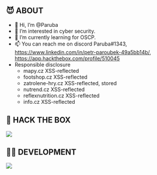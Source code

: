 ## 😈 ABOUT
- 👋 Hi, I’m @Paruba
- 👀 I’m interested in cyber security.
- 🌱 I’m currently learning for OSCP.
- 📫 You can reach me on discord Paruba#1343, https://www.linkedin.com/in/petr-paroubek-49a5bb14b/, https://app.hackthebox.com/profile/510045
- Responsible disclosure
  - mapy.cz XSS-reflected 
  - footshop.cz XSS-reflected
  - zatrolene-hry.cz  XSS-reflected, stored
  - nutrend.cz  XSS-reflected
  - reflexnutrition.cz  XSS-reflected
  - info.cz XSS-reflected

 ## 🐧 HACK THE BOX
![](https://www.hackthebox.eu/badge/image/510045)

## 👨‍💻 DEVELOPMENT
[![](https://skillicons.dev/icons?i=c,cpp,dotnet,cs,powershell,visualstudio,vscode,linux,docker)](https://skillicons.dev)
